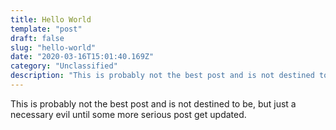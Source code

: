 ```yaml
---
title: Hello World
template: "post"
draft: false
slug: "hello-world"
date: "2020-03-16T15:01:40.169Z"
category: "Unclassified"
description: "This is probably not the best post and is not destined to be, but just a necessary evil until some more serious post get updated."
---
```


This is probably not the best post and is not destined to be, but just a necessary evil until some more serious post get updated.